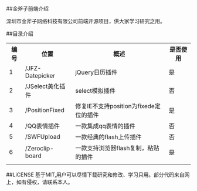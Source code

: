 ##金斧子前端介绍

深圳市金斧子网络科技有限公司前端开源项目，供大家学习研究之用。

##目录介绍
<table>
    <tr>
        <th>编号</th>
        <th>位置</th>
        <th>概述</th>
        <th>是否使用</th>
    </tr>
    <tr>
        <td>1</td>
        <td>/JFZ-Datepicker</td>
        <td>jQuery日历插件</td>
        <td>是</td>
    </tr>
    <tr>
        <td>2</td>
        <td>/JSelect美化插件</td>
        <td>select模拟插件</td>
        <td>否</td>
    </tr>
    <tr>
        <td>3</td>
        <td>/PositionFixed</td>
        <td>修复IE不支持position为fixede定位的插件</td>
        <td>是</td>
    </tr>
    <tr>
        <td>4</td>
        <td>/QQ表情插件</td>
        <td>一款集成qq表情的插件</td>
        <td>否</td>
    </tr>
    <tr>
        <td>5</td>
        <td>/SWFUpload</td>
        <td>一款经典的flash上传插件</td>
        <td>否</td>
    </tr>
    <tr>
        <td>6</td>
        <td>/Zeroclip-board</td>
        <td>一款支持浏览器flash复制，粘贴的插件</td>
        <td>是</td>
    </tr>
    <tr>
        <td></td>
        <td></td>
        <td></td>
        <td></td>
    </tr>
</table>


##LiCENSE
基于MIT,用户可以尽情下载研究和修改、学习只用。部分代码来自网上，如有侵权，请联系本人。
